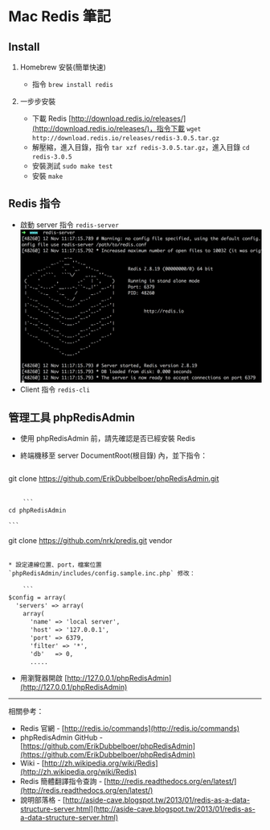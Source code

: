 # Mac Redis 筆記

## Install
1. Homebrew 安裝(簡單快速)
	* 指令 `brew install redis`

2. 一步步安裝
	* 下載 Redis [http://download.redis.io/releases/](http://download.redis.io/releases/)，指令下載 `wget http://download.redis.io/releases/redis-3.0.5.tar.gz`
	* 解壓縮，進入目錄，指令 `tar xzf redis-3.0.5.tar.gz`，進入目錄 `cd redis-3.0.5`
	* 安裝測試 `sudo make test`
	* 安裝 `make`

## Redis 指令
* 啟動 server 指令 `redis-server`
	![img/radis-01.png](img/radis-01.png)
* Client 指令 `redis-cli`

## 管理工具 phpRedisAdmin
* 使用 phpRedisAdmin 前，請先確認是否已經安裝 Redis
* 終端機移至 server DocumentRoot(根目錄) 內，並下指令：

	```
git clone https://github.com/ErikDubbelboer/phpRedisAdmin.git
```

	```
cd phpRedisAdmin
```

	```
git clone https://github.com/nrk/predis.git vendor
```

* 設定連線位置、port，檔案位置 `phpRedisAdmin/includes/config.sample.inc.php` 修改：

	```
$config = array(
  'servers' => array(
    array(
      'name' => 'local server',
      'host' => '127.0.0.1',
      'port' => 6379,
      'filter' => '*',
      'db'   => 0,
      .....
```

* 用瀏覽器開啟 [http://127.0.0.1/phpRedisAdmin](http://127.0.0.1/phpRedisAdmin)

---

相關參考：

* Redis 官網 - [http://redis.io/commands](http://redis.io/commands)
* phpRedisAdmin GitHub - [https://github.com/ErikDubbelboer/phpRedisAdmin](https://github.com/ErikDubbelboer/phpRedisAdmin)
* Wiki - [http://zh.wikipedia.org/wiki/Redis](http://zh.wikipedia.org/wiki/Redis)
* Redis 簡體翻譯指令查詢 - [http://redis.readthedocs.org/en/latest/](http://redis.readthedocs.org/en/latest/)
* 說明部落格 - [http://aside-cave.blogspot.tw/2013/01/redis-as-a-data-structure-server.html](http://aside-cave.blogspot.tw/2013/01/redis-as-a-data-structure-server.html)